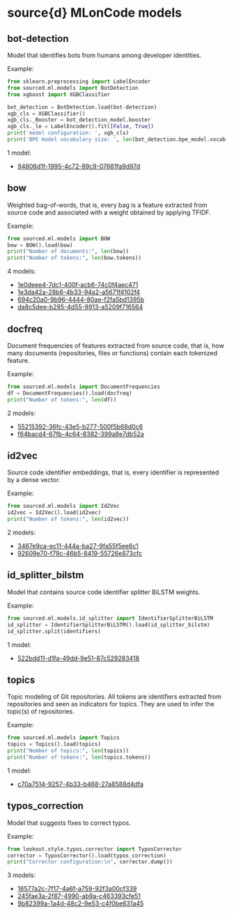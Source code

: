 source{d} MLonCode models
=========================

## bot-detection
Model that identifies bots from humans among developer identities.

Example:

```python
from sklearn.preprocessing import LabelEncoder
from sourced.ml.models import BotDetection
from xgboost import XGBClassifier

bot_detection = BotDetection.load(bot-detection)
xgb_cls = XGBClassifier()
xgb_cls._Booster = bot_detection_model.booster
xgb_cls._le = LabelEncoder().fit([False, True])
print('model configuration: ', xgb_cls)
print('BPE model vocabulary size: ', len(bot_detection.bpe_model.vocab()))
```

1 model:

* <default> [94806d1f-1995-4c72-89c9-07681fa9d97d](/bot-detection/94806d1f-1995-4c72-89c9-07681fa9d97d.md)

## bow
Weighted bag-of-words, that is, every bag is a feature extracted from source code and associated with a weight obtained by applying TFIDF.

Example:

```python
from sourced.ml.models import BOW
bow = BOW().load(bow)
print("Number of documents:", len(bow))
print("Number of tokens:", len(bow.tokens))
```

4 models:

*  [1e0deee4-7dc1-400f-acb6-74c0f4aec471](/bow/1e0deee4-7dc1-400f-acb6-74c0f4aec471.md)
* <default> [1e3da42a-28b6-4b33-94a2-a5671f4102f4](/bow/1e3da42a-28b6-4b33-94a2-a5671f4102f4.md)
*  [694c20a0-9b96-4444-80ae-f2fa5bd1395b](/bow/694c20a0-9b96-4444-80ae-f2fa5bd1395b.md)
*  [da8c5dee-b285-4d55-8913-a5209f716564](/bow/da8c5dee-b285-4d55-8913-a5209f716564.md)

## docfreq
Document frequencies of features extracted from source code, that is, how many documents (repositories, files or functions) contain each tokenized feature.

Example:

```python
from sourced.ml.models import DocumentFrequencies
df = DocumentFrequencies().load(docfreq)
print("Number of tokens:", len(df))
```

2 models:

*  [55215392-36fc-43e5-b277-500f5b68d0c6](/docfreq/55215392-36fc-43e5-b277-500f5b68d0c6.md)
* <default> [f64bacd4-67fb-4c64-8382-399a8e7db52a](/docfreq/f64bacd4-67fb-4c64-8382-399a8e7db52a.md)

## id2vec
Source code identifier embeddings, that is, every identifier is represented by a dense vector.

Example:

```python
from sourced.ml.models import Id2Vec
id2vec = Id2Vec().load(id2vec)
print("Number of tokens:", len(id2vec))
```

2 models:

*  [3467e9ca-ec11-444a-ba27-9fa55f5ee6c1](/id2vec/3467e9ca-ec11-444a-ba27-9fa55f5ee6c1.md)
* <default> [92609e70-f79c-46b5-8419-55726e873cfc](/id2vec/92609e70-f79c-46b5-8419-55726e873cfc.md)

## id_splitter_bilstm
Model that contains source code identifier splitter BiLSTM weights.

Example:

```python
from sourced.ml.models.id_splitter import IdentifierSplitterBiLSTM
id_splitter = IdentifierSplitterBiLSTM().load(id_splitter_bilstm)
id_splitter.split(identifiers)
```

1 model:

* <default> [522bdd11-d1fa-49dd-9e51-87c529283418](/id_splitter_bilstm/522bdd11-d1fa-49dd-9e51-87c529283418.md)

## topics
Topic modeling of Git repositories. All tokens are identifiers extracted from repositories and seen as indicators for topics. They are used to infer the topic(s) of repositories.

Example:

```python
from sourced.ml.models import Topics
topics = Topics().load(topics)
print("Number of topics:", len(topics))
print("Number of tokens:", len(topics.tokens))
```

1 model:

* <default> [c70a7514-9257-4b33-b468-27a8588d4dfa](/topics/c70a7514-9257-4b33-b468-27a8588d4dfa.md)

## typos_correction
Model that suggests fixes to correct typos.

Example:

```python
from lookout.style.typos.corrector import TyposCorrector
corrector = TyposCorrector().load(typos_correction)
print("Corrector configuration:\n", corrector.dump())
```

3 models:

*  [16577a2c-7f17-4a6f-a759-92f3a00cf339](/typos_correction/16577a2c-7f17-4a6f-a759-92f3a00cf339.md)
*  [245fae3a-2f87-4990-ab9a-c463393cfe51](/typos_correction/245fae3a-2f87-4990-ab9a-c463393cfe51.md)
* <default> [9b82399a-1a4d-48c2-9e53-c4f0be631a45](/typos_correction/9b82399a-1a4d-48c2-9e53-c4f0be631a45.md)
